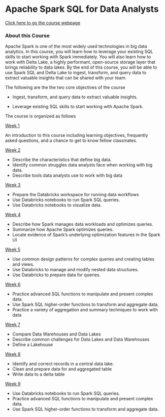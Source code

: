 # Apache Spark SQL for Data Analysts
[Click here to go the course webpage](https://www.coursera.org/learn/apache-spark-sql-for-data-analysts/home/welcome)
### About this Course

Apache Spark is one of the most widely used technologies in big data analytics. In this course, you will learn how to leverage your existing SQL skills to start working with Spark immediately. You will also learn how to work with Delta Lake, a highly performant, open-source storage layer that brings reliability to data lakes. By the end of this course, you will be able to use Spark SQL and Delta Lake to ingest, transform, and query data to extract valuable insights that can be shared with your team.

The following are the the two core objectives of the course

* Ingest, transform, and query data to extract valuable insights.

* Leverage existing SQL skills to start working with Apache Spark. 

The course is organized as follows

[Week 1]()

An introduction to this course including learning objectives, frequently asked questions, and a chance to get to know fellow classmates.

[Week 2]()

* Describe the characteristics that define big data.
* Identify common struggles data analysts face when working with big data.
* Describe tools data analysts use to work with big data

[Week 3]()
 
* Prepare the Databricks workspace for running data workflows
* Use Databricks notebooks to run Spark SQL queries.
* Use Databricks notebooks to visualize data.


[Week 4]()
* Describe how Spark manages data workloads and optimizes queries.
* Summarize how Apache Spark optimizes queries.
* Locate evidence of Spark’s underlying optimization features in the Spark UI

[Week 5]()

* Use common design patterns for complex queries and creating tables and views.
* Use Databricks to manage and modify nested data structures.
* Use Databricks to prepare data for queries.

[Week 6]()

* Practice advanced SQL functions to manipulate and present complex data.
* Use Spark SQL higher-order functions to transform and aggregate data.
* Practice a variety of aggregation and summary techniques to work with data

[Week 7]()
* Compare Data Warehouses and Data Lakes
* Describe common challenges for Data Lakes and Data Warehouses
* Define a Lakehouse


[Week 8]()

* Identify and correct records in a central data lake.
* Clean and prepare data for and aggregated table
* Write data to a delta table

[Week 9]()

* Use Databricks notebooks to run Spark SQL queries.
* Practice advanced SQL functions to manipulate and present complex data.
* Use Spark SQL higher-order functions to transform and aggregate data.


